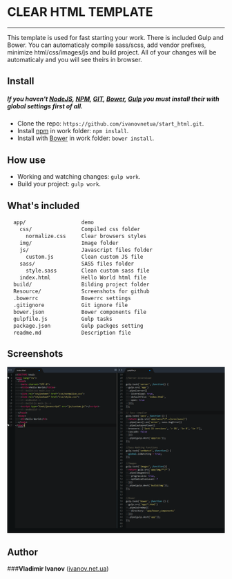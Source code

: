 CLEAR HTML TEMPLATE
==============================
----------


This template is used for fast starting your work. There is included Gulp and Bower. You can automaticaly compile sass/scss, add vendor prefixes, minimize html/css/images/js and build project. All of your changes will be automaticaly and you will see theirs in browser.

## Install
##### If you haven't [NodeJS](https://nodejs.org/), [NPM](https://www.npmjs.com), [GIT](https://git-scm.com/), [Bower](http://bower.io), [Gulp](http://gulpjs.com/) you must install their with global settings first of all.
* Clone the repo: `https://github.com/ivanovnetua/start_html.git`.
* Install [npm](https://www.npmjs.com) in work folder:  `npm inslall`.
* Install with [Bower](http://bower.io) in work folder: `bower install`.

## How use
* Working and watching changes: `gulp work`.
* Build your project: `gulp work`.


## What's included

      app/                  demo
        css/                Compiled css folder
          normalize.css     Clear browsers styles
        img/                Image folder
        js/                 Javascript files folder
          custom.js         Clean custom JS file
        sass/               SASS files folder
          style.sass        Clean custom sass file
        index.html          Hello World html file
      build/                Bilding project folder
      Resource/             Screenshots for github
      .bowerrc              Bowerrc settings
      .gitignore            Git ignore file
      bower.json            Bower components file
      gulpfile.js           Gulp tasks
      package.json          Gulp packges setting
      readme.md             Description file


## Screenshots

![Clean html screenshot](./Resource/screen1.png)


## Author

###**Vladimir Ivanov** ([ivanov.net.ua](https://www.npmjs.com))
